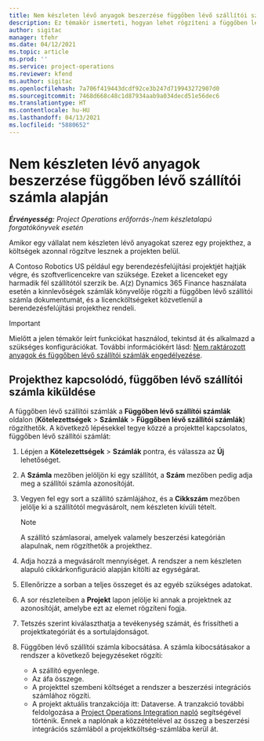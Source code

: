 ```yaml
---
title: Nem készleten lévő anyagok beszerzése függőben lévő szállítói számla alapján
description: Ez témakör ismerteti, hogyan lehet rögzíteni a függőben lévő szállítói számlákat.
author: sigitac
manager: tfehr
ms.date: 04/12/2021
ms.topic: article
ms.prod: ''
ms.service: project-operations
ms.reviewer: kfend
ms.author: sigitac
ms.openlocfilehash: 7a706f419443dcdf92ce3b247d719943272907d0
ms.sourcegitcommit: 7468d668c48c1d87934aab9a034decd51e56dec6
ms.translationtype: HT
ms.contentlocale: hu-HU
ms.lasthandoff: 04/13/2021
ms.locfileid: "5880652"
---
```

# <a name="purchase-non-stocked-materials-using-a-pending-vendor-invoice"></a>Nem készleten lévő anyagok beszerzése függőben lévő szállítói számla alapján

_**Érvényesség:** Project Operations erőforrás-/nem készletalapú forgatókönyvek esetén_

Amikor egy vállalat nem készleten lévő anyagokat szerez egy projekthez, a költségek azonnal rögzítve lesznek a projekten belül. 

A Contoso Robotics US például egy berendezésfelújítási projektjét hajtják végre, és szoftverlicencekre van szüksége. Ezeket a licenceket egy harmadik fél szállítótól szerzik be.  A(z) Dynamics 365 Finance használata esetén a kinnlevőségek számlák könyvelője rögzíti a függőben lévő szállítói számla dokumentumát, és a licencköltségeket közvetlenül a berendezésfelújítási projekthez rendeli. 

> [!IMPORTANT]
> Mielőtt a jelen témakör leírt funkciókat használod, tekintsd át és alkalmazd a szükséges konfigurációkat. További információkért lásd: [Nem raktározott anyagok és függőben lévő szállítói számlák engedélyezése](configure-materials-nonstocked.md). 

## <a name="post-a-project-related-pending-vendor-invoice"></a>Projekthez kapcsolódó, függőben lévő szállítói számla kiküldése 

A függőben lévő szállítói számlák a **Függőben lévő szállítói számlák** oldalon (**Kötelezettségek** > **Számlák** > **Függőben lévő szállítói számlák**) rögzíthetők. A következő lépésekkel tegye közzé a projekttel kapcsolatos, függőben lévő szállítói számlát:

1. Lépjen a **Kötelezettségek** > **Számlák** pontra, és válassza az **Új** lehetőséget. 
2. A **Számla** mezőben jelöljön ki egy szállítót, a **Szám** mezőben pedig adja meg a szállítói számla azonosítóját.
3. Vegyen fel egy sort a szállító számlájához, és a **Cikkszám** mezőben jelölje ki a szállítótól megvásárolt, nem készleten kívüli tételt. 

    > [!NOTE]
    > A szállító számlasorai, amelyek valamely beszerzési kategórián alapulnak, nem rögzíthetők a projekthez. 
    
5. Adja hozzá a megvásárolt mennyiséget. A rendszer a nem készleten alapuló cikkárkonfiguráció alapján kitölti az egységárat. 
6. Ellenőrizze a sorban a teljes összeget és az egyéb szükséges adatokat.
7. A sor részleteiben a **Projekt** lapon jelölje ki annak a projektnek az azonosítóját, amelybe ezt az elemet rögzíteni fogja.
8. Tetszés szerint kiválaszthatja a tevékenység számát, és frissítheti a projektkategóriát és a sortulajdonságot.
9. Függőben lévő szállítói számla kibocsátása. A számla kibocsátásakor a rendszer a következő bejegyzéseket rögzíti:
    
    - A szállító egyenlege.
    - Az áfa összege.
    - A projekttel szembeni költséget a rendszer a beszerzési integrációs számlához rögzíti.
    - A projekt aktuális tranzakciója itt: Dataverse. A tranzakció további feldolgozása a [Project Operations Integration napló](../project-accounting/project-operations-integration-journal.md) segítségével történik. Ennek a naplónak a közzétételével az összeg a beszerzési integrációs számlából a projektköltség-számlába kerül át.
